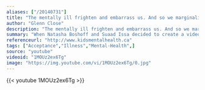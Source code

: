 ```yaml
---
aliases: ["/20140731"]
title: "The mentally ill frighten and embarrass us. And so we marginalise the people who most need our acceptance. What mental health needs is more sunlight, more candor, more unashamed conversation."
author: "Glenn Close"
description: "The mentally ill frighten and embarrass us. And so we marginalise the people who most need our acceptance. What mental health needs is more sunlight, more candor, more unashamed conversation. - Glenn Close quotes from GetInspired365.com"
summary: "When Natasha Boshoff and Suaad Issa decided to create a video to challenge the stigma around mental health they had to look no further than their own classmate.   This is the story of Becca Cala, a girl who has had to experience the sad twist and turns of fate as a child which some never have to experience at all. Despite her diagnosis with multiple illnesses including, Tourettes Syndrome, OCD, Pervasive Mental Disorder, and ADHD, Becca has become a beacon of happiness, lighting up the days of a"
referenceurl: "http://www.kidsmentalhealth.ca"
tags: ["Acceptance","Illness","Mental-Health",]
source: "youtube"
videoid: "1MOUz2ex6Tg"
image: "https://img.youtube.com/vi/1MOUz2ex6Tg/0.jpg"
---
```


{{< youtube 1MOUz2ex6Tg >}}

